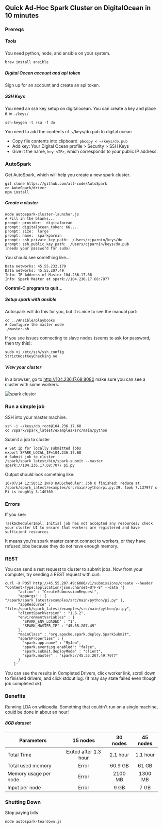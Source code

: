 ## Quick Ad-Hoc Spark Cluster on DigitalOcean in 10 minutes

### Prereqs

##### Tools

You need python, node, and ansible on your system.

```shell
brew install ansible
```

##### Digital Ocean account and api token

Sign up for an account and create an api token.

##### SSH Keys

You need an ssh key setup on digitalocean. You can create a key and place it in `~/keys/`

```shell
ssh-keygen -t rsa -f do
```

You need to add the contents of ~/keys/do.pub to digital ocean

* Copy file contents into clipboard: `pbcopy < ~/keys/do.pub`
* Add key: Your Digital Ocean profile > Security > SSH Keys
* Give it the name, `key-<IP>`, which corresponds to your public IP address.

### AutoSpark

Get AutoSpark, which will help you create a new spark cluster.

```shell
git clone https://github.com/alt-code/AutoSpark
cd AutoSpark/driver
npm install
```

##### Create a cluster

```
node autospark-cluster-launcher.js
# Fill in the blanks...
prompt: provider:  digitalocean
prompt: digitalocean_token: 66....
prompt: size:  large
prompt: name:  sparkparnin
prompt: ssh_private_key_path:  /Users/cjparnin/keys/do
prompt: ssh_public_key_path:  /Users/cjparnin/keys/do.pub
(needs your password for sudo)
```

You should see something like...

```
Data networks: 45.55.232.179
Data networks: 45.55.207.49
Info: IP Address of Master 104.236.17.68
Info: Spark Master at spark://104.236.17.68:7077
```

**Control-C program to quit...**

##### Setup spark with ansible

Autospark will do this for you, but it is nice to see the manual part:

```
cd ../Ansible/playbooks
# Configure the master node
./master.sh 
```

If you see issues connecting to slave nodes (seems to ask for password, then try this):

```
sudo vi /etc/ssh/ssh_config
StrictHostKeyChecking no
```

##### View your cluster

In a browser, go to http://104.236.17.68:8080 make sure you can see a cluster with some workers.

![spark cluster](https://cloud.githubusercontent.com/assets/742934/16849830/4c76afaa-49ca-11e6-83fc-4c0ee19a6a11.png)

### Run a simple job

SSH into your master machine.

```
ssh -i ~/keys/do root@104.236.17.68
cd /spark/spark_latest/examples/src/main/python
```

Submit a job to cluster
```
# Set ip for locally submitted jobs
export SPARK_LOCAL_IP=104.236.17.68
# Submit job to cluster
/spark/spark_latest/bin/spark-submit --master spark://104.236.17.68:7077 pi.py  
```

Output should look something like:
```
16/07/14 12:58:12 INFO DAGScheduler: Job 0 finished: reduce at /spark/spark_latest/examples/src/main/python/pi.py:39, took 7.137977 s
Pi is roughly 3.140360
```

### Errors

If you see:
```
TaskSchedulerImpl: Initial job has not accepted any resources; check your cluster UI to ensure that workers are registered and have sufficient resources
```

It means you're spark master cannot connect to workers, or they have refused jobs because they do not have enough memory.


### REST

You can send a rest request to cluster to submit jobs.
Now from your computer, try sending a REST request with curl.

```shell
curl -X POST http://45.55.207.49:6066/v1/submissions/create --header "Content-Type:application/json;charset=UTF-8" --data '{
      "action" : "CreateSubmissionRequest",
      "appArgs" : [ "/spark/spark_latest/examples/src/main/python/pi.py" ],
      "appResource" : "file:/spark/spark_latest/examples/src/main/python/pi.py",
      "clientSparkVersion" : "1.6.2",
      "environmentVariables" : {
        "SPARK_ENV_LOADED" : "1",
        "SPARK_MASTER_IP" : "45.55.207.49"
      },
      "mainClass" : "org.apache.spark.deploy.SparkSubmit",
      "sparkProperties" : {
        "spark.app.name" : "MyJob",
        "spark.eventLog.enabled": "false",
        "spark.submit.deployMode" : "client",        
        "spark.master" : "spark://45.55.207.49:7077"
      }
    }'
```

You can see the results in Completed Drivers, click worker link, scroll down to finished drivers, and click stdout log. (It may say state failed even though job completed ok).

### Benefits

Running LDA on wikipedia. Something that couldn't run on a single machine, could be done in about an hour!

##### 8GB dataset
| Parameters     | 15 nodes | 30 nodes | 45 nodes | 
| ------------- |:-------------:|:-------------:|:-------------:|
| Total Time | Exited after 1.3 hour | 2.1 hour | 1.1 hour |
| Total used memory     | Error | 60.9 GB | 61 GB |
| Memory usage per node | Error | 2100 MB | 1300 MB |
| Input per node | Error | 9 GB | 7 GB | 

### Shutting Down

Stop paying bills

```shell
node autospark-teardown.js
```
